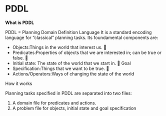 
**PDDL**
====





**What is PDDL**

PDDL = Planning Domain Definition Language
It is a standard encoding language for “classical” planning tasks. Its foundamental components are:

 - Objects:Things in the world that interest us.  
 - Predicates:Properties of objects that we are interested in; can be true or false. 
 - Initial state: The state of the world that we start in.  Goal
 - Specification:Things that we want to be true. 
 - Actions/Operators:Ways of changing the state of the world





How it works

Planning tasks specified in PDDL are separated into two files:

 1. A domain file for predicates and actions.
 2. A problem file for objects, initial state and goal specification

